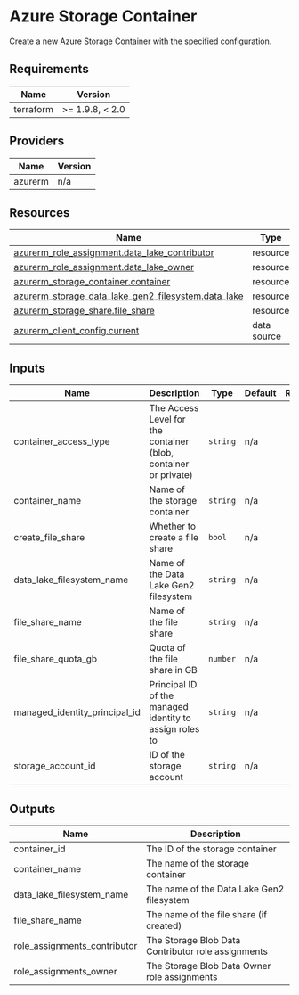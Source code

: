 <!-- BEGIN_TF_DOCS -->
<!-- markdown-table-prettify-ignore-start -->
# Azure Storage Container

Create a new Azure Storage Container with the specified configuration.

## Requirements

| Name | Version |
|------|---------|
| terraform | >= 1.9.8, < 2.0 |

## Providers

| Name | Version |
|------|---------|
| azurerm | n/a |

## Resources

| Name | Type |
|------|------|
| [azurerm_role_assignment.data_lake_contributor](https://registry.terraform.io/providers/hashicorp/azurerm/latest/docs/resources/role_assignment) | resource |
| [azurerm_role_assignment.data_lake_owner](https://registry.terraform.io/providers/hashicorp/azurerm/latest/docs/resources/role_assignment) | resource |
| [azurerm_storage_container.container](https://registry.terraform.io/providers/hashicorp/azurerm/latest/docs/resources/storage_container) | resource |
| [azurerm_storage_data_lake_gen2_filesystem.data_lake](https://registry.terraform.io/providers/hashicorp/azurerm/latest/docs/resources/storage_data_lake_gen2_filesystem) | resource |
| [azurerm_storage_share.file_share](https://registry.terraform.io/providers/hashicorp/azurerm/latest/docs/resources/storage_share) | resource |
| [azurerm_client_config.current](https://registry.terraform.io/providers/hashicorp/azurerm/latest/docs/data-sources/client_config) | data source |

## Inputs

| Name | Description | Type | Default | Required |
|------|-------------|------|---------|:--------:|
| container\_access\_type | The Access Level for the container (blob, container or private) | `string` | n/a | yes |
| container\_name | Name of the storage container | `string` | n/a | yes |
| create\_file\_share | Whether to create a file share | `bool` | n/a | yes |
| data\_lake\_filesystem\_name | Name of the Data Lake Gen2 filesystem | `string` | n/a | yes |
| file\_share\_name | Name of the file share | `string` | n/a | yes |
| file\_share\_quota\_gb | Quota of the file share in GB | `number` | n/a | yes |
| managed\_identity\_principal\_id | Principal ID of the managed identity to assign roles to | `string` | n/a | yes |
| storage\_account\_id | ID of the storage account | `string` | n/a | yes |

## Outputs

| Name | Description |
|------|-------------|
| container\_id | The ID of the storage container |
| container\_name | The name of the storage container |
| data\_lake\_filesystem\_name | The name of the Data Lake Gen2 filesystem |
| file\_share\_name | The name of the file share (if created) |
| role\_assignments\_contributor | The Storage Blob Data Contributor role assignments |
| role\_assignments\_owner | The Storage Blob Data Owner role assignments |
<!-- markdown-table-prettify-ignore-end -->
<!-- END_TF_DOCS -->
